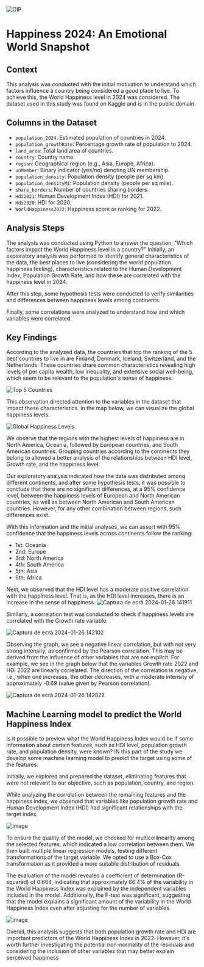 ![OIP](https://github.com/VanGaigher/Best_Contries_to_Live/assets/127983483/7a68bf97-18d2-40d5-a232-ac2a1afc9823)

# Happiness 2024: An Emotional World Snapshot


## Context

This analysis was conducted with the initial motivation to understand which factors influence a country being considered a good place to live. To achieve this, the World Happiness level in 2024 was considered. The dataset used in this study was found on Kaggle and is in the public domain.

## Columns in the Dataset

- `population_2024`: Estimated population of countries in 2024.
- `population_growthRate`: Percentage growth rate of population to 2024.
- `land_area`: Total land area of countries.
- `country`: Country name.
- `region`: Geographical region (e.g., Asia, Europe, Africa).
- `unMember`: Binary indicator (yes/no) denoting UN membership.
- `population_density`: Population density (people per sq km).
- `population_densityMi`: Population density (people per sq mile).
- `share_borders`: Number of countries sharing borders.
- `Hdi2021`: Human Development Index (HDI) for 2021.
- `Hdi2020`: HDI for 2020.
- `WorldHappiness2022`: Happiness score or ranking for 2022.

## Analysis Steps

The analysis was conducted using Python to answer the question, "Which factors impact the World Happiness level in a country?" Initially, an exploratory analysis was performed to identify general characteristics of the data, the best places to live (considering the world population happiness feeling), characteristics related to the Human Development Index, Population Growth Rate, and how these are correlated with the happiness level in 2024.

After this step, some hypothesis tests were conducted to verify similarities and differences between happiness levels among continents.

Finally, some correlations were analyzed to understand how and which variables were correlated.

## Key Findings

According to the analyzed data, the countries that top the ranking of the 5 best countries to live in are Finland, Denmark, Iceland, Switzerland, and the Netherlands. These countries share common characteristics revealing high levels of per capita wealth, low inequality, and extensive social well-being, which seem to be relevant to the population's sense of happiness.

![Top 5 Countries](https://github.com/VanGaigher/Best_Contries_to_Live/assets/127983483/dd35f4bc-29a3-48ff-b6d0-74634bbc55a8)

This observation directed attention to the variables in the dataset that impact these characteristics. In the map below, we can visualize the global happiness levels.

![Global Happiness Levels](https://github.com/VanGaigher/Best_Contries_to_Live/assets/127983483/18c59950-cc81-441b-9fae-12c6f3e3ecee)

We observe that the regions with the highest levels of happiness are in North America, Oceania, followed by European countries, and South American countries. Grouping countries according to the continents they belong to allowed a better analysis of the relationships between HDI level, Growth rate, and the happiness level.

Our exploratory analysis indicated how the data was distributed among different continents, and after some hypothesis tests, it was possible to conclude that there are no significant differences, at a 95% confidence level, between the happiness levels of European and North American countries, as well as between North American and South American countries. However, for any other combination between regions, such differences exist.

With this information and the initial analyses, we can assert with 95% confidence that the happiness levels across continents follow the ranking:
- 1st: Oceania
- 2nd: Europe
- 3rd: North America
- 4th: South America
- 5th: Asia
- 6th: Africa

Next, we observed that the HDI level has a moderate positive correlation with the happiness level. That is, as the HDI level increases, there is an increase in the sense of happiness.
![Captura de ecrã 2024-01-26 141911](https://github.com/VanGaigher/Best_Contries_to_Live/assets/127983483/695fcc88-3bb5-40f7-931e-6f9df9610f56)

Similarly, a correlation test was conducted to check if happiness levels are correlated with the Growth rate variable.

![Captura de ecrã 2024-01-26 142102](https://github.com/VanGaigher/Best_Contries_to_Live/assets/127983483/b5978c58-6acf-4b95-aa36-8649d2d66d4b)

Observing the graph, we see a negative linear correlation, but with not very strong intensity, as confirmed by the Pearson correlation. This may be derived from the influence of other variables that are not explicit. For example, we see in the graph below that the variables Growth rate 2022 and HDI 2022 are linearly correlated. The direction of the correlation is negative, i.e., when one increases, the other decreases, with a moderate intensity of approximately -0.69 (value given by Pearson correlation).

![Captura de ecrã 2024-01-26 142822](https://github.com/VanGaigher/Best_Contries_to_Live/assets/127983483/5bed9f3d-997d-4568-a06e-e4ca346942fd)

## Machine Learning model to predict the World Happiness Index

Is it possible to preview what the World Happiness Index would be if some information about certain features, such as HDI level, population growth rate, and population density, were known? IN this part of the study we develop some machine learning model to predict the target using some of the features. 

Initially, we explored and prepared the dataset, eliminating features that were not relevant to our objective, such as population, country, and region.

While analyzing the correlation between the remaining features and the happiness index, we observed that variables like population growth rate and Human Development Index (HDI) had significant relationships with the target index.

![image](https://github.com/VanGaigher/Best_Countries_to_Live/assets/127983483/d83fcf85-123b-4cf8-b8c1-6f29af203c4c)


To ensure the quality of the model, we checked for multicollinearity among the selected features, which indicated a low correlation between them. We then built multiple linear regression models, testing different transformations of the target variable. We opted to use a Box-Cox transformation as it provided a more suitable distribution of residuals.

The evaluation of the model revealed a coefficient of determination (R-squared) of 0.664, indicating that approximately 66.4% of the variability in the World Happiness Index was explained by the independent variables included in the model. Additionally, the F-test was significant, suggesting that the model explains a significant amount of the variability in the World Happiness Index even after adjusting for the number of variables.

![image](https://github.com/VanGaigher/Best_Countries_to_Live/assets/127983483/6b6ecac6-c08c-4587-bbcc-093fa32c094d)


Overall, this analysis suggests that both population growth rate and HDI are important predictors of the World Happiness Index in 2022. However, it's worth further investigating the potential non-normality of the residuals and considering the inclusion of other variables that may better explain perceived happiness

